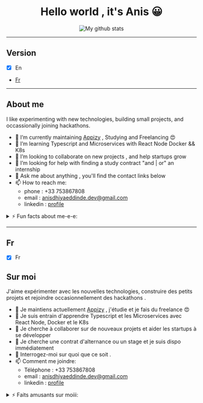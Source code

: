 
<div style="text-align:center;">

# Hello world , it's Anis &#128512;


 ![My github stats](https://github-readme-stats.vercel.app/api?username=anisdhiyaeddine&show_icons=true&theme=nord)

</div>


 
 ------
## Version

* [x] En
* [Fr](##fr)

-------
## About me
<p>I like experimenting with new technologies, building small projects, and occassionally joining hackathons. </p>

- 🔭 I’m currently maintaining [Appizy](https://github.com/Appizy) , Studying and Freelancing &#128525;
- 🌱 I’m learning Typescript and Microservices with React Node Docker && K8s
- 👯 I’m looking to collaborate on new projects , and help startups grow
- 🤔 I’m looking for help with finding a study contract "and | or" an internship
- 💬 Ask me about anything , you'll find the contact links below
- 📫 How to reach me:
   - phone : +33 753867808
   - email : anisdhiyaeddinde.dev@gmail.com
   - linkedin : [profile](https://www.linkedin.com/in/boudiaf-anis-dhiya-eddine-a99a69177/)
  

<details>
  <summary>⚡ Fun facts about me-e-e: </summary>
  <br>
  <p><i>Taylor swift && Halsey , they're the best 🎶</i><p>

  - I like reading books about history, science ... !
  - When i'm coding i run music. Non-stop. ⭐️
  - I'm a bodybuilder and i love being healthy &#128526;
  

 
  <br><br>
</details>

                     
  -----

## Fr
* [x] Fr
## Sur moi
<p>J'aime expérimenter avec les nouvelles technologies, construire des petits projets et rejoindre occasionnellement des hackathons . </p>

- 🔭 Je maintiens actuellement [Appizy](https://github.com/Appizy) , j'étudie et je fais du freelance &#128525;
- 🌱 Je suis entrain d'apprendre Typescript et les Microservices avec React Node, Docker et le K8s
- 👯 Je cherche à collaborer sur de nouveaux projets et aider les startups à se développer
- 🤔 Je cherche une contrat d'alternance ou un stage et je suis dispo immédiatement
- 💬 Interrogez-moi sur quoi que ce soit .
- 📫 Comment me joindre:
   - Téléphone : +33 753867808
   - email : anisdhiyaeddinde.dev@gmail.com
   - linkedin : [profile](https://www.linkedin.com/in/boudiaf-anis-dhiya-eddine-a99a69177/)
  

<details>
  <summary>⚡ Faits amusants sur moiii: </summary>
  <br>
  <p><i>Taylor swift && Halsey , Les meilleures 🎶</i><p>

  -  J'aime lire des livres d'histoire, d science ...etc
  -  Quand je code la musique tourne sans arrêt ⭐️
  - Je suis culturiste et j'adore être en bonne santé &#128526;
  

  <br><br>
</details>


